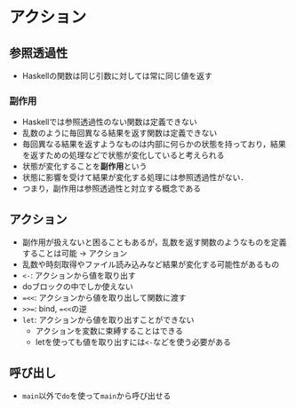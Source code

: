 # アクション
## 参照透過性
- Haskellの関数は同じ引数に対しては常に同じ値を返す

### 副作用
- Haskellでは参照透過性のない関数は定義できない
- 乱数のように毎回異なる結果を返す関数は定義できない
- 毎回異なる結果を返すようなものは内部に何らかの状態を持っており，結果を返すための処理などで状態が変化していると考えられる
- 状態が変化することを**副作用**という
- 状態に影響を受けて結果が変化する処理には参照透過性がない．
- つまり，副作用は参照透過性と対立する概念である

## アクション
- 副作用が扱えないと困ることもあるが，乱数を返す関数のようなものを定義することは可能 -> アクション
- 乱数や時刻取得やファイル読み込みなど結果が変化する可能性があるもの
- `<-`: アクションから値を取り出す
- doブロックの中でしか使えない
- `=<<`: アクションから値を取り出して関数に渡す
- `>>=`: bind, `=<<`の逆
- `let`: アクションから値を取り出すことができない
  - アクションを変数に束縛することはできる
  - letを使っても値を取り出すには`<-`などを使う必要がある

## 呼び出し
- `main`以外で`do`を使って`main`から呼び出せる
